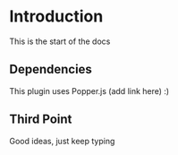 # Introduction
This is the start of the docs

## Dependencies
This plugin uses Popper.js (add link here) :)

## Third Point
Good ideas, just keep typing